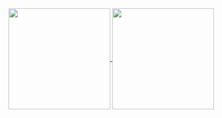 <a href="https://github.com/Francesco-Rapetti/github-readme-stats">
  <img height=200 align="center" src="https://github-readme-stats.vercel.app/api?username=Francesco-Rapetti&theme=onedark&show_icons=true" />
</a>
<a href="https://github.com/Francesco-Rapetti/convoychat">
  <img height=200 align="center" src="https://github-readme-stats.vercel.app/api/top-langs?username=Francesco-Rapetti&layout=compact&langs_count=8&card_width=320&theme=onedark" />
</a>

